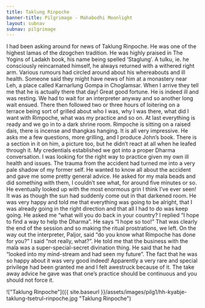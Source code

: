 ```yaml
---
title: Taklung Rinpoche
banner-title: Pilgrimage - Mahabodhi Moonlight
layout: subnav
subnav: pilgrimage
---
```



I had been asking around for news of Taklung Rinpoche. He was one of
the highest lamas of the dzogchen tradition. He was highly praised
in The Yogins of Ladakh book, his name being spelled ‘Staglung’. A
tulku, ie. he consciously reincarnated himself, he always returned
with a withered right arm. Various rumours had circled around about
his whereabouts and ill health. Someone said they might have news of
him at a monastery near Leh, a place called Karnarlung Gompa in
Choglamsar. When I arrive they tell me that he is actually there
that day! Great good fortune. He is indeed ill and was resting. We
had to wait for an interpreter anyway and so another long wait
ensued. There then followed two or three hours of loitering on a
terrace being sort of grilled about who I was, why I was there, what
did I want with Rimpoche, what was my practice and so on. At last
everything is ready and we go in to a dark shrine room. Rimpoche is
sitting on a raised dais, there is incense and thangkas hanging. It
is all very impressive. He asks me a few questions, more grilling,
and I produce John’s book. There is a section in it on him, a
picture too, but he didn’t react at all when he leafed through it.
My credentials established we got into a proper Dharma conversation.
I was looking for the right way to practice given my own ill health
and issues. The trauma from the accident had turned me into a very
pale shadow of my former self. He wanted to know all about the
accident and gave me some pretty general advice. He asked for my
mala beads and did something with them, I couldn’t see what, for
around five minutes or so. He eventually looked up with the most
enormous grin I think I’ve ever seen! It was as though the sun had
suddenly come out in that darkened room. He was very happy and told
me that everything was going to be alright, that I was already going
in the right direction and that all I had to do was keep going. He
asked me “what will you do back in your country? I replied “I hope
to find a way to help the Dharma”. He says “I hope so too!” That was
clearly the end of the session and so making the ritual
prostrations, we left. On the way out the interpreter, Paljor, said
“do you know what Rimpoche has done for you?” I said “not really,
what?”. He told me that the business with the mala was a
super-special-secret divination thing. He said that he had “looked
into my mind-stream and had seen my future”. The fact that he was so
happy about it was very good indeed! Apparently a very rare and
special privilege had been granted me and I felt awestruck because
of it. The take away advice he gave was that one’s practice should
be continuous and you should not force it.


!["Taklung Rinpoche"]({{ site.baseurl }}/assets/images/pilg1/hh-kyabje-taklung-tsetrul-rinpoche.jpg "Taklung Rinpoche")
